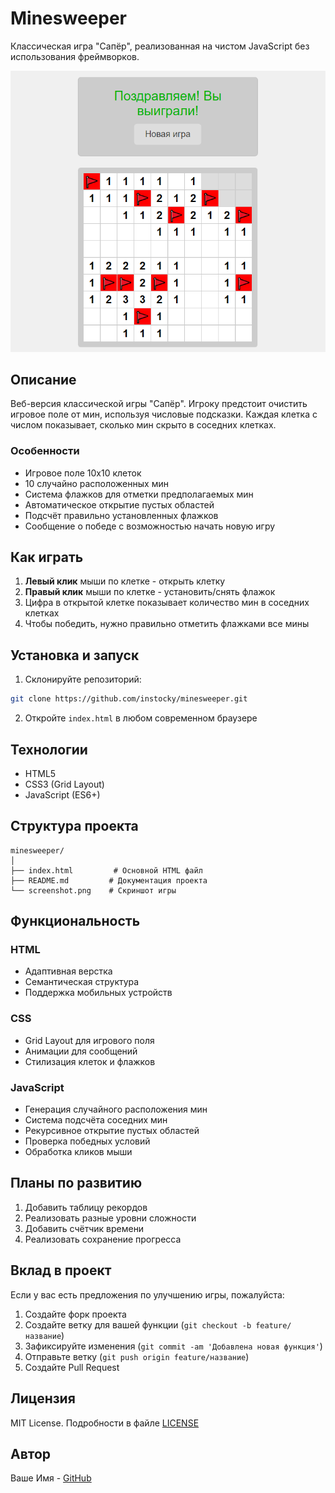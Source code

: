 # Minesweeper

Классическая игра "Сапёр", реализованная на чистом JavaScript без использования фреймворков.

![Игра Сапёр](screenshot.png)

## Описание

Веб-версия классической игры "Сапёр". Игроку предстоит очистить игровое поле от мин, используя числовые подсказки. Каждая клетка с числом показывает, сколько мин скрыто в соседних клетках.

### Особенности
- Игровое поле 10x10 клеток
- 10 случайно расположенных мин
- Система флажков для отметки предполагаемых мин
- Автоматическое открытие пустых областей
- Подсчёт правильно установленных флажков
- Сообщение о победе с возможностью начать новую игру

## Как играть

1. **Левый клик** мыши по клетке - открыть клетку
2. **Правый клик** мыши по клетке - установить/снять флажок
3. Цифра в открытой клетке показывает количество мин в соседних клетках
4. Чтобы победить, нужно правильно отметить флажками все мины

## Установка и запуск

1. Склонируйте репозиторий:
```bash
git clone https://github.com/instocky/minesweeper.git
```

2. Откройте `index.html` в любом современном браузере

## Технологии
- HTML5
- CSS3 (Grid Layout)
- JavaScript (ES6+)

## Структура проекта
```
minesweeper/
│
├── index.html         # Основной HTML файл
├── README.md         # Документация проекта
└── screenshot.png    # Скриншот игры
```

## Функциональность

### HTML
- Адаптивная верстка
- Семантическая структура
- Поддержка мобильных устройств

### CSS
- Grid Layout для игрового поля
- Анимации для сообщений
- Стилизация клеток и флажков

### JavaScript
- Генерация случайного расположения мин
- Система подсчёта соседних мин
- Рекурсивное открытие пустых областей
- Проверка победных условий
- Обработка кликов мыши

## Планы по развитию
1. Добавить таблицу рекордов
2. Реализовать разные уровни сложности
3. Добавить счётчик времени
4. Реализовать сохранение прогресса

## Вклад в проект

Если у вас есть предложения по улучшению игры, пожалуйста:
1. Создайте форк проекта
2. Создайте ветку для вашей функции (`git checkout -b feature/название`)
3. Зафиксируйте изменения (`git commit -am 'Добавлена новая функция'`)
4. Отправьте ветку (`git push origin feature/название`)
5. Создайте Pull Request

## Лицензия

MIT License. Подробности в файле [LICENSE](LICENSE)

## Автор

Ваше Имя - [GitHub](https://github.com/ваш-юзернейм)